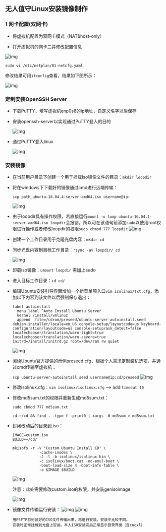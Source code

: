## 无人值守Linux安装镜像制作

### 1 网卡配置(双网卡)

- 将虚拟机配置为双网卡模式（NAT&host-only）



- 打开虚拟机的网卡二并修改配置信息

![img](./net.PNG)

```
sudo vi /etc/netplan/01-netcfg.yaml
```


修改结果可用`ifconfig`查看，结果如下图所示：

  ![img](./2net.PNG)

### 定制安装OpenSSH Server

- 下载PuTTY，填写虚拟机enp0s8的ip地址，自定义名字以后保存


- 安装openssh-server以实现通过PuTTY登入的目的

  ![img](./openssh.PNG)

- 通过PuTTY登入linux

  ![img](./login.PNG)

### 安装镜像

- 在当前用户目录下创建一个用于挂载iso镜像文件的目录：`mkdir loopdir`

- 将在windows下下载好的镜像通过cmd进行远端传输：

  `scp path_ubuntu-18.04.4-server-amd64.iso username@ip:`

  ![img](./ubuntuinlinux.PNG)

- 由于loopdir具有操作权限，若直接运行`mount -o loop ubuntu-16.04.1-server-amd64.iso loopdir`会报错，所以可在该语句前添加`sudo`以使用root权限进行操作或者修改loopdir的权限`sudo chmod 777 loopdir`
  ![img](./loopdirinlinux.PNG)
- 创建一个工作目录用于克隆光盘内容：`mkdir cd`

- 同步光盘内容到目标工作目录：`rsync -av loopdir/ cd`

  ![img](./ubuntuincd.PNG)

- 卸载iso镜像：`umount loopdir` 需加上sudo

- 进入目标工作目录：`cd cd/`

- 编辑Ubuntu安装引导界面增加一个新菜单项入口`vim isolinux/txt.cfg`，添加以下内容到该文件以后强制保存退出：

  ```
  label autoinstall
    menu label ^Auto Install Ubuntu Server
    kernel /install/vmlinuz
    append  file=/cdrom/preseed/ubuntu-server-autoinstall.seed debian-installer/locale=en_US console-setup/layoutcode=us keyboard-configuration/layoutcode=us console-setup/ask_detect=false localechooser/translation/warn-light=true localechooser/translation/warn-severe=true initrd=/install/initrd.gz root=/dev/ram rw quiet
  ```
  ![img](./cfg.PNG)
- 阅读Ubuntu官方提供的示例[preseed.cfg](https://help.ubuntu.com/lts/installation-guide/example-preseed.txt)，根据个人需求定制装机选项，并通过cmd传输至虚拟机：

  `scp ubuntu-server-autoinstall.seed username@ip:cd/preseed`
  ![img](./PRESEED.PNG)

- 修改isolinux.cfg：`vim isolinux/isolinux.cfg`  -->  add `timeout 10`

- 修改md5sum.txt的权限并重新生成md5sum.txt：

  `sudo chmod 777 md5sum.txt`

  `cd ~/cd && find . -type f -print0 | xargs -0 md5sum > md5sum.txt`

- 封闭改动后的目录到.iso：

  ```
  IMAGE=custom.iso
  BUILD=~/cd/
  
  mkisofs -r -V "Custom Ubuntu Install CD" \
              -cache-inodes \
              -J -l -b isolinux/isolinux.bin \
              -c isolinux/boot.cat -no-emul-boot \
              -boot-load-size 4 -boot-info-table \
              -o $IMAGE $BUILD
  ```

  ![img](./customISO.PNG)

  注意：此处需要修改custom.iso的权限，并安装genisoimage

  ![img](./precustomISO.PNG)
- 镜像文件传输运行安装：
  ![img](./success1.PNG)
  ![img](./success2.PNG)

  ```
  用PSFTP将封装好的ISO文件传输出来，再进行安装。安装中比较不同。
  安装时正常挂载到光盘上安装。本人ISO安装完后正常显示登录界面（含cucxl）

  
